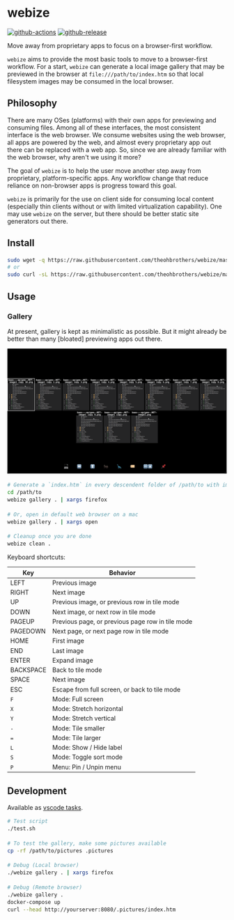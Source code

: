 # webize

[![github-actions](https://github.com/theohbrothers/webize/workflows/ci-master-pr/badge.svg)](https://github.com/theohbrothers/webize/actions)
[![github-release](https://img.shields.io/github/v/release/theohbrothers/webize?style=flat-square)](https://github.com/theohbrothers/webize/releases/)

Move away from proprietary apps to focus on a browser-first workflow.

`webize` aims to provide the most basic tools to move to a browser-first workflow. For a start, `webize` can generate a local image gallery that may be previewed in the browser at `file:///path/to/index.htm` so that local filesystem images may be consumed in the local browser.

## Philosophy

There are many OSes (platforms) with their own apps for previewing and consuming files. Among all of these interfaces, the most consistent interface is the web browser. We consume websites using the web browser, all apps are powered by the web, and almost every proprietary app out there can be replaced with a web app. So, since we are already familiar with the web browser, why aren't we using it more?

The goal of `webize` is to help the user move another step away from proprietary, platform-specific apps. Any workflow change that reduce reliance on non-browser apps is progress toward this goal.

`webize` is primarily for the use on client side for consuming local content (especially thin clients without or with limited virtualization capability). One may use `webize` on the server, but there should be better static site generators out there.

## Install

```sh
sudo wget -q https://raw.githubusercontent.com/theohbrothers/webize/master/webize -O /usr/local/bin/webize && sudo chmod +x /usr/local/bin/webize
# or
sudo curl -sL https://raw.githubusercontent.com/theohbrothers/webize/master/webize -o /usr/local/bin/webize && sudo chmod +x /usr/local/bin/webize
```

## Usage

### Gallery

At present, gallery is kept as minimalistic as possible. But it might already be better than many \[bloated\] previewing apps out there.

![](doc/assets/gallery.gif)

```sh
# Generate a `index.htm` in every descendent folder of /path/to with image files, and opens them in firefox
cd /path/to
webize gallery . | xargs firefox

# Or, open in default web browser on a mac
webize gallery . | xargs open

# Cleanup once you are done
webize clean .
```

Keyboard shortcuts:

| Key| Behavior |
|---|---|
| LEFT | Previous image
| RIGHT | Next image
| UP | Previous image, or previous row in tile mode
| DOWN | Next image, or next row in tile mode
| PAGEUP | Previous page, or previous page row in tile mode
| PAGEDOWN | Next page, or next page row in tile mode
| HOME | First image
| END | Last image
| ENTER | Expand image
| BACKSPACE | Back to tile mode
| SPACE | Next image
| ESC | Escape from full screen, or back to tile mode
| `F` | Mode: Full screen
| `X` | Mode: Stretch horizontal
| `Y` | Mode: Stretch vertical
| `-` | Mode: Tile smaller
| `=` | Mode: Tile larger
| `L` | Mode: Show / Hide label
| `S` | Mode: Toggle sort mode
| `P` | Menu: Pin / Unpin menu

## Development

Available as [vscode tasks](.vscode/tasks.json).

```sh
# Test script
./test.sh

# To test the gallery, make some pictures available
cp -rf /path/to/pictures .pictures

# Debug (Local browser)
./webize gallery . | xargs firefox

# Debug (Remote browser)
./webize gallery .
docker-compose up
curl --head http://yourserver:8080/.pictures/index.htm
```
